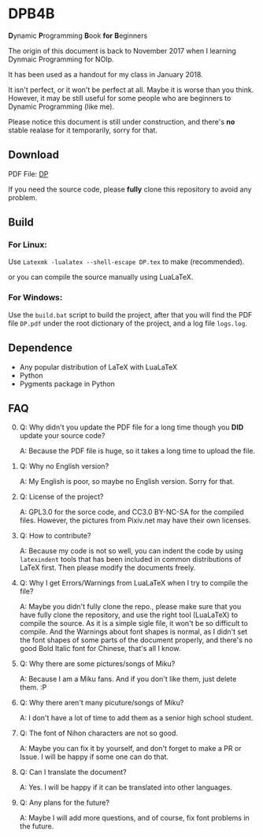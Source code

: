 # DPB4B
**D**ynamic **P**rogramming **B**ook **for** **B**eginners

The origin of this document is back to November 2017 when I learning Dynmaic Programming for NOIp.

It has been used as a handout for my class in January 2018.

It isn't perfect, or it won't be perfect at all. Maybe it is worse than you think. However, it may be still useful for some people who are beginners to Dynamic Programming (like me).

Please notice this document is still under construction, and there's **no** stable realase for it temporarily, sorry for that.

## Download
PDF File: [DP](https://github.com/MingqiHuang/DB4B/blob/master/DP.pdf)

If you need the source code, please **fully** clone this repository to avoid any problem.

## Build
### For Linux:
Use `Latexmk -lualatex --shell-escape DP.tex` to make (recommended).

or you can compile the source manually using LuaLaTeX.

### For Windows:
Use the `build.bat` script to build the project, after that you will find the PDF file `DP.pdf` under the root dictionary of the project, and a log file `logs.log`.

## Dependence
- Any popular distribution of LaTeX with LuaLaTeX
- Python
- Pygments package in Python

## FAQ
0. Q: Why didn't you update the PDF file for a long time though you **DID** update your source code?

   A: Because the PDF file is huge, so it takes a long time to upload the file.

1. Q: Why no English version?

   A: My English is poor, so maybe no English version. Sorry for that.

2. Q: License of the project?

   A: GPL3.0 for the sorce code, and CC3.0 BY-NC-SA for the compiled files. However, the pictures from Pixiv.net may have their own licenses.

3. Q: How to contribute?

   A: Because my code is not so well, you can indent the code by using `latexindent` tools that has been included in common distributions of LaTeX first. Then please modify the documents freely.

4. Q: Why I get Errors/Warnings from LuaLaTeX when I try to compile the file?

   A: Maybe you didn't fully clone the repo., please make sure that you have fully clone the repository, and use the right tool (LuaLaTeX) to compile the source. As it is a simple sigle file, it won't be so difficult to compile. And the Warnings about font shapes is normal, as I didn't set the font shapes of some parts of the document properly, and there's no good Bold Italic font for Chinese, that's all I know.

5. Q: Why there are some pictures/songs of Miku?

   A: Because I am a Miku fans. And if you don't like them, just delete them. :P

6. Q: Why there aren't many picuture/songs of Miku?

   A: I don't have a lot of time to add them as a senior high school student.

7. Q: The font of Nihon characters are not so good.

   A: Maybe you can fix it by yourself, and don't forget to make a PR or Issue. I will be happy if some one can do that.

8. Q: Can I translate the document?

   A: Yes. I will be happy if it can be translated into other languages.

9. Q: Any plans for the future?

   A: Maybe I will add more questions, and of course, fix font problems in the future.

